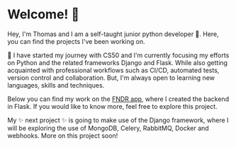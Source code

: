 # Welcome! 👋
Hey, I'm Thomas and I am a self-taught junior python developer 🌱. Here, you can find the projects I've been working on.

🌱 I have started my journey with CS50 and I'm currently focusing my efforts on Python and the related frameworks Django and Flask. While also getting acquainted with professional workflows such as CI/CD, automated tests, version control and collaboration. But, I'm always open to learning new languages, skills and techniques.

Below you can find my work on the [FNDR app](https://github.com/abczzz13/fndr_backend), where I created the backend in Flask. If you would like to know more, feel free to explore this project.

My ✨ next project ✨ is going to make use of the Django framework, where I will be exploring the use of MongoDB, Celery, RabbitMQ, Docker and webhooks. More on this project soon!

<!--
### Hi there 👋

**abczzz13/abczzz13** is a ✨ _special_ ✨ repository because its `README.md` (this file) appears on your GitHub profile.

Here are some ideas to get you started:

- 🔭 I’m currently working on ...
- 🌱 I’m currently learning ...
- 👯 I’m looking to collaborate on ...
- 🤔 I’m looking for help with ...
- 💬 Ask me about ...
- 📫 How to reach me: ...
- 😄 Pronouns: ...
- ⚡ Fun fact: ...
-->
